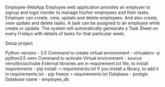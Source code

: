 Employee-WebApp 
Employee web application provides an employer to signup and login inorder to manage his/her employees and their tasks. Employer can create, view, update and delete employees. And also create, view update and delete tasks. A task can be assigned to an employee while create or update. The system will automatically genearate a Task Sheet on every Fridays with details of tasks for that particular week.

Setup project

Python version - 3.5
Command to create virtual environment - virtualenv -p python3.5 venv
Command to activate Virtual environment - source venv/bin/activate
External libraries are in requirement.txt file, to install requirements - pip install -r requirements.txt
If you install a library, to add it in requirements.txt - pip freeze > requirements.txt
Database - postgis
Database name - employee_db
